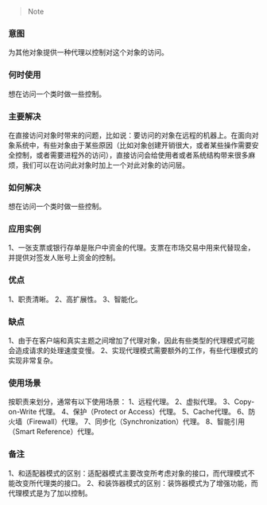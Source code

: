 > Note

### 意图
为其他对象提供一种代理以控制对这个对象的访问。

### 何时使用
想在访问一个类时做一些控制。

### 主要解决
在直接访问对象时带来的问题，比如说：要访问的对象在远程的机器上。在面向对象系统中，有些对象由于某些原因（比如对象创建开销很大，或者某些操作需要安全控制，或者需要进程外的访问），直接访问会给使用者或者系统结构带来很多麻烦，我们可以在访问此对象时加上一个对此对象的访问层。

### 如何解决
想在访问一个类时做一些控制。

### 应用实例
1、一张支票或银行存单是账户中资金的代理。支票在市场交易中用来代替现金，并提供对签发人账号上资金的控制。

### 优点
1、职责清晰。
2、高扩展性。
3、智能化。

### 缺点
1、由于在客户端和真实主题之间增加了代理对象，因此有些类型的代理模式可能会造成请求的处理速度变慢。
2、实现代理模式需要额外的工作，有些代理模式的实现非常复杂。

### 使用场景
按职责来划分，通常有以下使用场景：
1、远程代理。
2、虚拟代理。
3、Copy-on-Write 代理。
4、保护（Protect or Access）代理。
5、Cache代理。
6、防火墙（Firewall）代理。
7、同步化（Synchronization）代理。
8、智能引用（Smart Reference）代理。

### 备注
1、和适配器模式的区别：适配器模式主要改变所考虑对象的接口，而代理模式不能改变所代理类的接口。
2、和装饰器模式的区别：装饰器模式为了增强功能，而代理模式是为了加以控制。
